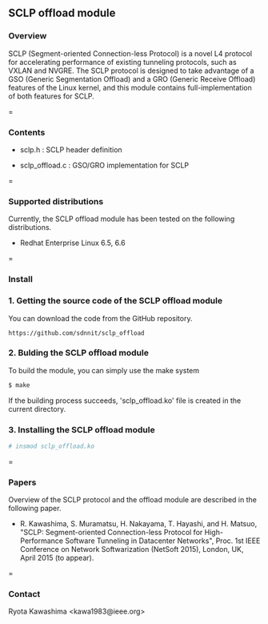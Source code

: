 ## SCLP offload module


### Overview

SCLP (Segment-oriented Connection-less Protocol) is a novel L4 protocol 
for accelerating performance of existing tunneling protocols, such as 
VXLAN and NVGRE. The SCLP protocol is designed to take advantage of 
a GSO (Generic Segmentation Offload) and a GRO (Generic Receive Offload) 
features of the Linux kernel, and this module contains full-implementation 
of both features for SCLP.


=
### Contents

* sclp.h          : SCLP header definition

* sclp_offload.c  : GSO/GRO implementation for SCLP


=
### Supported distributions

Currently, the SCLP offload module has been tested on the following distributions.

 * Redhat Enterprise Linux 6.5, 6.6


=
### Install

### 1. Getting the source code of the SCLP offload module

You can download the code from the GitHub repository.

    https://github.com/sdnnit/sclp_offload


### 2. Bulding the SCLP offload module

To build the module, you can simply use the make system

```sh
$ make
```

If the building process succeeds, 'sclp_offload.ko' file is created in the current directory.


### 3. Installing the SCLP offload module

```sh
# insmod sclp_offload.ko
```

=
### Papers

Overview of the SCLP protocol and the offload module are described in the following 
paper.

* R. Kawashima, S. Muramatsu, H. Nakayama, T. Hayashi, and H. Matsuo, 
"SCLP: Segment-oriented Connection-less Protocol for High-Performance 
Software Tunneling in Datacenter Networks", Proc. 1st IEEE Conference on 
Network Softwarization (NetSoft 2015), London, UK, April 2015 (to appear).


=
### Contact 

Ryota Kawashima &lt;kawa1983<span>@</span>ieee.org&gt;

